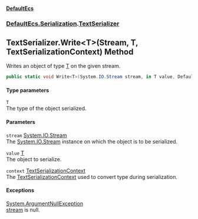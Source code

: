 #### [DefaultEcs](index.md 'index')
### [DefaultEcs.Serialization](index.md#DefaultEcs_Serialization 'DefaultEcs.Serialization').[TextSerializer](TextSerializer.md 'DefaultEcs.Serialization.TextSerializer')
## TextSerializer.Write&lt;T&gt;(Stream, T, TextSerializationContext) Method
Writes an object of type [T](TextSerializer_Write_T_(Stream_T_TextSerializationContext).md#DefaultEcs_Serialization_TextSerializer_Write_T_(System_IO_Stream_T_DefaultEcs_Serialization_TextSerializationContext)_T 'DefaultEcs.Serialization.TextSerializer.Write&lt;T&gt;(System.IO.Stream, T, DefaultEcs.Serialization.TextSerializationContext).T') on the given stream.  
```csharp
public static void Write<T>(System.IO.Stream stream, in T value, DefaultEcs.Serialization.TextSerializationContext context);
```
#### Type parameters
<a name='DefaultEcs_Serialization_TextSerializer_Write_T_(System_IO_Stream_T_DefaultEcs_Serialization_TextSerializationContext)_T'></a>
`T`  
The type of the object serialized.
  
#### Parameters
<a name='DefaultEcs_Serialization_TextSerializer_Write_T_(System_IO_Stream_T_DefaultEcs_Serialization_TextSerializationContext)_stream'></a>
`stream` [System.IO.Stream](https://docs.microsoft.com/en-us/dotnet/api/System.IO.Stream 'System.IO.Stream')  
The [System.IO.Stream](https://docs.microsoft.com/en-us/dotnet/api/System.IO.Stream 'System.IO.Stream') instance on which the object is to be serialized.
  
<a name='DefaultEcs_Serialization_TextSerializer_Write_T_(System_IO_Stream_T_DefaultEcs_Serialization_TextSerializationContext)_value'></a>
`value` [T](TextSerializer_Write_T_(Stream_T_TextSerializationContext).md#DefaultEcs_Serialization_TextSerializer_Write_T_(System_IO_Stream_T_DefaultEcs_Serialization_TextSerializationContext)_T 'DefaultEcs.Serialization.TextSerializer.Write&lt;T&gt;(System.IO.Stream, T, DefaultEcs.Serialization.TextSerializationContext).T')  
The object to serialize.
  
<a name='DefaultEcs_Serialization_TextSerializer_Write_T_(System_IO_Stream_T_DefaultEcs_Serialization_TextSerializationContext)_context'></a>
`context` [TextSerializationContext](TextSerializationContext.md 'DefaultEcs.Serialization.TextSerializationContext')  
The [TextSerializationContext](TextSerializationContext.md 'DefaultEcs.Serialization.TextSerializationContext') used to convert type during serialization.
  
#### Exceptions
[System.ArgumentNullException](https://docs.microsoft.com/en-us/dotnet/api/System.ArgumentNullException 'System.ArgumentNullException')  
[stream](TextSerializer_Write_T_(Stream_T_TextSerializationContext).md#DefaultEcs_Serialization_TextSerializer_Write_T_(System_IO_Stream_T_DefaultEcs_Serialization_TextSerializationContext)_stream 'DefaultEcs.Serialization.TextSerializer.Write&lt;T&gt;(System.IO.Stream, T, DefaultEcs.Serialization.TextSerializationContext).stream') is null.
